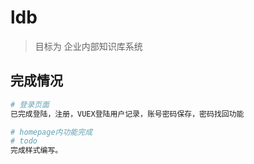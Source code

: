 # ldb

> 目标为 企业内部知识库系统

## 完成情况

``` bash
# 登录页面
已完成登陆，注册，VUEX登陆用户记录，账号密码保存，密码找回功能

# homepage内功能完成
# todo
完成样式编写。
```
